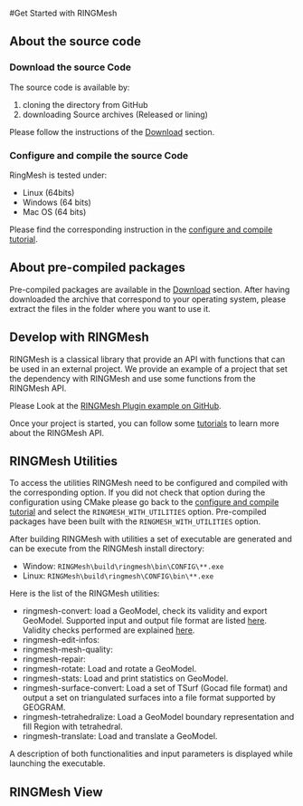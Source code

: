 #Get Started with RINGMesh

## About the source code

### Download the source Code

The source code is available by:

 1. cloning the directory from GitHub
 1. downloading Source archives (Released or lining) 
 
 Please follow the instructions of the [Download](/download) section. 
 
### Configure and compile the source Code

RingMesh is tested under:

 * Linux (64bits)
 * Windows (64 bits)
 * Mac OS (64 bits)

Please find the corresponding instruction in the [configure and compile tutorial](/try/tutorials/configure_compile_ringmesh). 

## About pre-compiled packages

Pre-compiled packages are available in the [Download](/download) section.
After having downloaded the archive that correspond to your operating system, 
please extract the files in the folder where you want to use it.


## Develop with RINGMesh

RINGMesh is a classical library that provide an API with functions that can be used in an external project.
We provide an example of a project that set the dependency with RINGMesh and use some functions from the RINGMesh API.

Please Look at the [RINGMesh Plugin example on GitHub](https://github.com/ringmesh/RINGMeshPluginExample).

Once your project is started, you can follow some [tutorials](/try/tutorials) to learn more about the RINGMesh API.

## RINGMesh Utilities 

To access the utilities RINGMesh need to be configured and compiled with the corresponding option.
If you did not check that option during the configuration using CMake please go back to the 
[configure and compile tutorial](/try/tutorials/configure_compile_ringmesh) and select the `RINGMESH_WITH_UTILITIES` option.
Pre-compiled packages have been built with the `RINGMESH_WITH_UTILITIES` option. 

After building RINGMesh with utilities a set of executable are generated and can be execute from the RINGMesh install directory:

 * Window: `RINGMesh\build\ringmesh\bin\CONFIG\**.exe`
 * Linux: `RINGMesh\build\ringmesh\CONFIG\bin\**.exe`
  
Here is the list of the RINGMesh utilities:

 * ringmesh-convert: load a GeoModel, check its validity and export GeoModel. 
 Supported input and output file format are listed [here](/features/file_formats). 
 Validity checks performed are explained [here](/features/validity).
 * ringmesh-edit-infos: 
 * ringmesh-mesh-quality:
 * ringmesh-repair: 
 * ringmesh-rotate: Load and rotate a GeoModel.
 * ringmesh-stats: Load and print statistics on GeoModel.
 * ringmesh-surface-convert: Load a set of TSurf (Gocad file format) and output a set on triangulated surfaces 
 into a file format supported by GEOGRAM.
 * ringmesh-tetrahedralize: Load a GeoModel boundary representation and fill Region with tetrahedral.
 * ringmesh-translate: Load and translate a GeoModel.
 
A description of both functionalities and input parameters is displayed while launching the executable.

## RINGMesh View 
